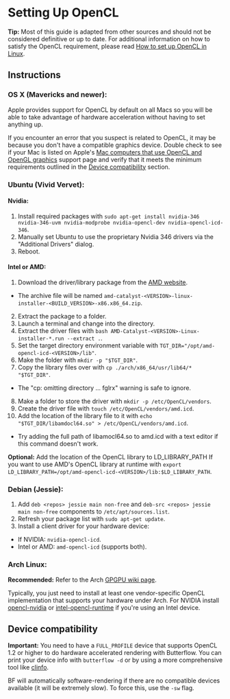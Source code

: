 # Setting Up OpenCL
**Tip:** Most of this guide is adapted from other sources and should not be considered definitive or up to date. For additional information on how to satisfy the OpenCL requirement, please read [How to set up OpenCL in Linux](http://wiki.tiker.net/OpenCLHowTo).

## Instructions
### OS X (Mavericks and newer):
Apple provides support for OpenCL by default on all Macs so you will be able to take advantage of hardware acceleration without having to set anything up.

If you encounter an error that you suspect is related to OpenCL, it may be because you don't have a compatible graphics device. Double check to see if your Mac is listed on Apple's [Mac computers that use OpenCL and OpenGL graphics](https://support.apple.com/en-us/HT202823) support page and verify that it meets the minimum requirements outlined in the [Device compatibility](#device-compatibility) section.

### Ubuntu (Vivid Vervet):
#### Nvidia:
1. Install required packages with `sudo apt-get install nvidia-346 nvidia-346-uvm nvidia-modprobe nvidia-opencl-dev nvidia-opencl-icd-346`.
2. Manually  set Ubuntu to use the proprietary Nvidia 346 drivers via the "Additional Drivers" dialog.
3. Reboot.

#### Intel or AMD:
1. Download the driver/library package from the [AMD website](http://support.amd.com/en-us/download/desktop?os=Linux+x86).
 * The archive file will be named `amd-catalyst-<VERSION>-linux-installer-<BUILD_VERSION>-x86.x86_64.zip`.
2. Extract the package to a folder.
3. Launch a terminal and change into the directory.
4. Extract the driver files with `bash AMD-Catalyst-<VERSION>-Linux-installer-*.run --extract .`.
5. Set the target directory environment variable with `TGT_DIR="/opt/amd-opencl-icd-<VERSION>/lib"`.
6. Make the folder with `mkdir -p "$TGT_DIR"`.
7. Copy the library files over with `cp ./arch/x86_64/usr/lib64/* "$TGT_DIR"`.
 * The "cp: omitting directory ... fglrx" warning is safe to ignore.
8. Make a folder to store the driver with `mkdir -p /etc/OpenCL/vendors`.
9. Create the driver file with `touch /etc/OpenCL/vendors/amd.icd`.
10. Add the location of the library file to it with `echo "$TGT_DIR/libamdocl64.so" > /etc/OpenCL/vendors/amd.icd`.
 * Try adding the full path of libamocl64.so to amd.icd with a text editor if this command doesn't work.

**Optional:** Add the location of the OpenCL library to LD_LIBRARY_PATH If you want to use AMD's OpenCL library at runtime with `export LD_LIBRARY_PATH=/opt/amd-opencl-icd-<VERSION>/lib:$LD_LIBRARY_PATH`.

### Debian (Jessie):
1. Add `deb <repos> jessie main non-free` and `deb-src <repos> jessie main non-free` components to `/etc/apt/sources.list`.
2. Refresh your package list with `sudo apt-get update`.
3. Install a client driver for your hardware device:
 * If NVIDIA: `nvidia-opencl-icd`.
 * Intel or AMD: `amd-opencl-icd` (supports both).

### Arch Linux:
**Recommended:** Refer to the Arch [GPGPU wiki page](https://wiki.archlinux.org/index.php/GPGPU).

Typically, you just need to install at least one vendor-specific OpenCL implementation that supports your hardware under Arch. For NVIDIA install [opencl-nvidia](https://www.archlinux.org/packages/extra/x86_64/opencl-nvidia/) or [intel-opencl-runtime](https://aur.archlinux.org/packages/intel-opencl-runtime/) if you're using an Intel device.

## Device compatibility
**Important:** You need to have a `FULL_PROFILE` device that supports OpenCL 1.2 or higher to do hardware accelerated rendering with Butterflow. You can print your device info with `butterflow -d` or by using a more comprehensive tool like [clinfo](https://github.com/Oblomov/clinfo).

BF will automatically software-rendering if there are no compatible devices available (it will be extremely slow). To force this, use the `-sw` flag.

